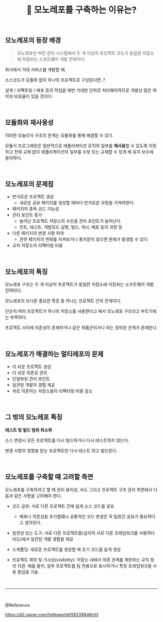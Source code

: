 # <div align="center">🌈 모노레포를 구축하는 이유는?</div>

<br>

## 모노레포의 등장 배경

> 모노레포란 버전 관리 시스템에서 두 개 이상의 프로젝트 코드가 동일한 저장소에 저장되는 소프트웨어 개발 전략이다.

회사에서 거대 서비스를 개발할 때,

소스코드가 모듈화 없이 하나의 프로젝트로 구성된다면..?

설계 / 리팩토링 / 배포 등의 작업을 매번 거대한 단위로 처리해야하므로 개발상 많은 제약과 비효율이 있을 것이다.

<br>

## 모듈화와 재사용성

이러한 모놀리식 구조의 한계는 모듈화를 통해 해결할 수 있다.

모듈식 프로그래밍은 일반적으로 애플리케이션 로직의 일부를 **재사용**할 수 있도록 지원하고 전체 교체 없이 애플리케이션의 일부를 수정 또는 교체할 수 있게 해 유지 보수에 용이하다.

<br>

## 모노레포의 문제점

- 번거로운 프로젝트 생성
  - 새로운 공유 패키지를 생성할 때마다 번거로운 과정을 거쳐야한다.
- 패키지의 중독 코드 가능성
- 관리 포인트 증가
  - 늘어난 프로젝트 저장소의 수만큼 관리 포인트가 늘어난다.
  - 린트, 테스트, 개발모드 실행, 빌드, 게시, 배포 등의 과정 등
- 다른 패키지의 변경 사항 파악
  - 관련 패키지의 변화를 지켜보거나 통지받지 않으면 문제가 발생할 수 있다.
- 교차 저장소의 리팩터링 비용

<br>

## 모노레포의 특징

모노레포 구조는 두 개 이상의 프로젝트가 동일한 저장소에 저장되는 소프트웨어 개발 전략이다.

모노레포의 또다른 중요한 특징 중 하나는 프로젝트 간의 관계이다.

단순히 여러 프로젝트가 하나의 저장소를 사용한다고 해서 모노레포 구조라고 부르기에는 부족하다.

프로젝트 사이에 의존성이 존재하거나 같은 제품군이거나 하는 정의된 관계가 존재한다.

<br>

## 모노레포가 해결하는 멀티레포의 문제

- 더 쉬운 프로젝트 생성
- 더 쉬운 의존성 관리
- 단일화된 관리 포인트
- 일관된 개발자 경험 제공
- 저로 의존하는 저장소들의 리팩터링 비용 감소

<br>

## 그 밖의 모노레포 특징

**테스트 및 빌드 범위 최소화**

소스 변경시 모든 프로젝트를 다시 빌드하거나 다시 테스트하지 않는다.

변경 사항의 영향을 받는 프로젝트만 다시 테스트 하고 빌드한다.

<br>

## 모노레포를 구축할 떄 고려할 측면

모노레포를 구축하려고 할 때 관리 용이성, 속도 그리고 프로젝트 구조 관리 측면에서 다음과 같은 사항을 고려해야 한다.

- 코드 공유: 서로 다른 프로젝트 간에 쉽게 소스 코드를 공유

  - 배포나 의존성을 추가할떄나 공통적인 코드 변경은 꼭 팀원간 공유가 중요하다고 생각된다.

- 일관성 있는 도구: 서로 다른 프로젝트들(심지어 서로 다른 프레임워크를 사용하더라도)에서 일관된 개발 경험을 제공

- 스케폴딩: 새로운 프로젝트를 생성할 때 초기 코드를 쉽게 생성

- 프로젝트 제약 및 가시성(visibility): 저장소 내에서 의존 관계를 제한하는 규칙 정의 지원. 예를 들어, 일부 프로젝트를 팀 전용으로 표시하거나 특정 프레임워크을 사용 중임을 기술.

<br>

---

<br>

@Reference

https://d2.naver.com/helloworld/0923884#ch1
